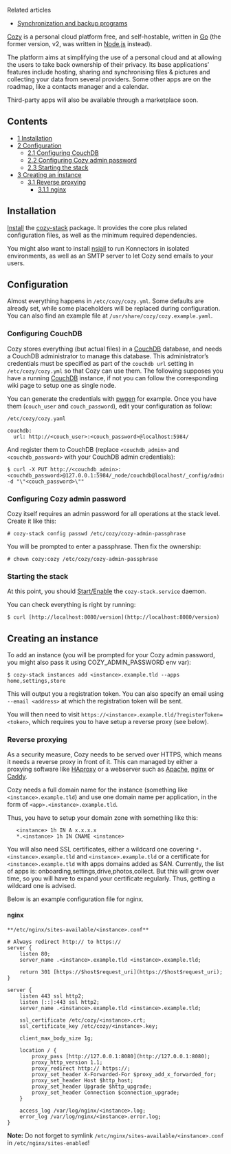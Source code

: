 Related articles

*   [Synchronization and backup programs](/index.php/Synchronization_and_backup_programs "Synchronization and backup programs")

[Cozy](https://cozy.io) is a personal cloud platform free, and self-hostable, written in [Go](/index.php/Go "Go") (the former version, v2, was written in [Node.js](/index.php/Node.js "Node.js") instead).

The platform aims at simplifying the use of a personal cloud and at allowing the users to take back ownership of their privacy. Its base applications’ features include hosting, sharing and synchronising files & pictures and collecting your data from several providers. Some other apps are on the roadmap, like a contacts manager and a calendar.

Third-party apps will also be available through a marketplace soon.

## Contents

*   [1 Installation](#Installation)
*   [2 Configuration](#Configuration)
    *   [2.1 Configuring CouchDB](#Configuring_CouchDB)
    *   [2.2 Configuring Cozy admin password](#Configuring_Cozy_admin_password)
    *   [2.3 Starting the stack](#Starting_the_stack)
*   [3 Creating an instance](#Creating_an_instance)
    *   [3.1 Reverse proxying](#Reverse_proxying)
        *   [3.1.1 nginx](#nginx)

## Installation

[Install](/index.php/Install "Install") the [cozy-stack](https://www.archlinux.org/packages/?name=cozy-stack) package. It provides the core plus related configuration files, as well as the minimum required dependencies.

You might also want to install [nsjail](https://www.archlinux.org/packages/?name=nsjail) to run Konnectors in isolated environments, as well as an SMTP server to let Cozy send emails to your users.

## Configuration

Almost everything happens in `/etc/cozy/cozy.yml`. Some defaults are already set, while some placeholders will be replaced during configuration. You can also find an example file at `/usr/share/cozy/cozy.example.yaml`.

### Configuring CouchDB

Cozy stores everything (but actual files) in a [CouchDB](/index.php/CouchDB "CouchDB") database, and needs a CouchDB administrator to manage this database. This administrator’s credentials must be specified as part of the `couchdb url` setting in `/etc/cozy/cozy.yml` so that Cozy can use them. The following supposes you have a running [CouchDB](/index.php/CouchDB "CouchDB") instance, if not you can follow the corresponding wiki page to setup one as single node.

You can generate the credentials with [pwgen](https://www.archlinux.org/packages/?name=pwgen) for example. Once you have them (`couch_user` and `couch_password`), edit your configuration as follow:

 `/etc/cozy/cozy.yaml` 
```
couchdb:
  url: http://<couch_user>:<couch_password>@localhost:5984/
```

And register them to CouchDB (replace `<couchdb_admin>` and `<couchdb_password>` with your CouchDB admin credentials):

```
$ curl -X PUT http://<couchdb_admin>:<couchdb_password>@127.0.0.1:5984/_node/couchdb@localhost/_config/admins/<couch_user> -d "\"<couch_password>\""

```

### Configuring Cozy admin password

Cozy itself requires an admin password for all operations at the stack level. Create it like this:

```
# cozy-stack config passwd /etc/cozy/cozy-admin-passphrase

```

You will be prompted to enter a passphrase. Then fix the ownership:

```
# chown cozy:cozy /etc/cozy/cozy-admin-passphrase

```

### Starting the stack

At this point, you should [Start/Enable](/index.php/Systemd#Using_units "Systemd") the `cozy-stack.service` daemon.

You can check everything is right by running:

```
$ curl [http://localhost:8080/version](http://localhost:8080/version)

```

## Creating an instance

To add an instance (you will be prompted for your Cozy admin password, you might also pass it using COZY_ADMIN_PASSWORD env var):

```
$ cozy-stack instances add <instance>.example.tld --apps home,settings,store

```

This will output you a registration token. You can also specify an email using `--email <address>` at which the registration token will be sent.

You will then need to visit `https://<instance>.example.tld/?registerToken=<token>`, which requires you to have setup a reverse proxy (see below).

### Reverse proxying

As a security measure, Cozy needs to be served over HTTPS, which means it needs a reverse proxy in front of it. This can managed by either a proxying software like [HAproxy](/index.php/HAproxy "HAproxy") or a webserver such as [Apache](/index.php/Apache "Apache"), [nginx](/index.php/Nginx "Nginx") or [Caddy](https://caddyserver.com/).

Cozy needs a full domain name for the instance (something like `<instance>.example.tld`) and use one domain name per application, in the form of `<app>.<instance>.example.tld`.

Thus, you have to setup your domain zone with something like this:

```
   <instance> 1h IN A x.x.x.x
   *.<instance> 1h IN CNAME <instance>

```

You will also need SSL certificates, either a wildcard one covering `*.<instance>.example.tld` and `<instance>.example.tld` or a certificate for `<instance>.example.tld` with apps domains added as SAN. Currently, the list of apps is: onboarding,settings,drive,photos,collect. But this will grow over time, so you will have to expand your certificate regularly. Thus, getting a wildcard one is advised.

Below is an example configuration file for nginx.

#### nginx

 `**/etc/nginx/sites-available/<instance>.conf**` 
```
# Always redirect http:// to https://
server {
    listen 80;
    server_name .<instance>.example.tld <instance>.example.tld;

    return 301 [https://$host$request_uri](https://$host$request_uri);
}

server {
    listen 443 ssl http2;
    listen [::]:443 ssl http2;
    server_name .<instance>.example.tld <instance>.example.tld; 

    ssl_certificate /etc/cozy/<instance>.crt;
    ssl_certificate_key /etc/cozy/<instance>.key;

    client_max_body_size 1g;

    location / {
        proxy_pass [http://127.0.0.1:8080](http://127.0.0.1:8080);
        proxy_http_version 1.1;
        proxy_redirect http:// https://;
        proxy_set_header X-Forwarded-For $proxy_add_x_forwarded_for;
        proxy_set_header Host $http_host;
        proxy_set_header Upgrade $http_upgrade;
        proxy_set_header Connection $connection_upgrade;
    }

    access_log /var/log/nginx/<instance>.log;
    error_log /var/log/nginx/<instance>.error.log;
}
```

**Note:** Do not forget to symlink `/etc/nginx/sites-available/<instance>.conf` in `/etc/nginx/sites-enabled`!